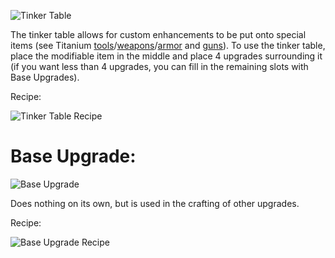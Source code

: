 ![Tinker Table](https://i.imgur.com/DvYoWBv.png?1)

The tinker table allows for custom enhancements to be put onto special items (see Titanium [tools](https://github.com/ImCoolYeah105/Mechanization/wiki/Titanium-Tools)/[weapons](https://github.com/ImCoolYeah105/Mechanization/wiki/Titanium-Sword)/[armor](https://github.com/ImCoolYeah105/Mechanization/wiki/Titanium-Armor) and [guns](https://github.com/ImCoolYeah105/Mechanization/wiki/Guns)). To use the tinker table, place the modifiable item in the middle and place 4 upgrades surrounding it (if you want less than 4 upgrades, you can fill in the remaining slots with Base Upgrades).

Recipe:

![Tinker Table Recipe](https://i.imgur.com/bDactup.png?1)

# Base Upgrade:

![Base Upgrade](https://i.imgur.com/nSeTo5C.png?1)

Does nothing on its own, but is used in the crafting of other upgrades.

Recipe:

![Base Upgrade Recipe](https://i.imgur.com/tz1HC68.png?1)
